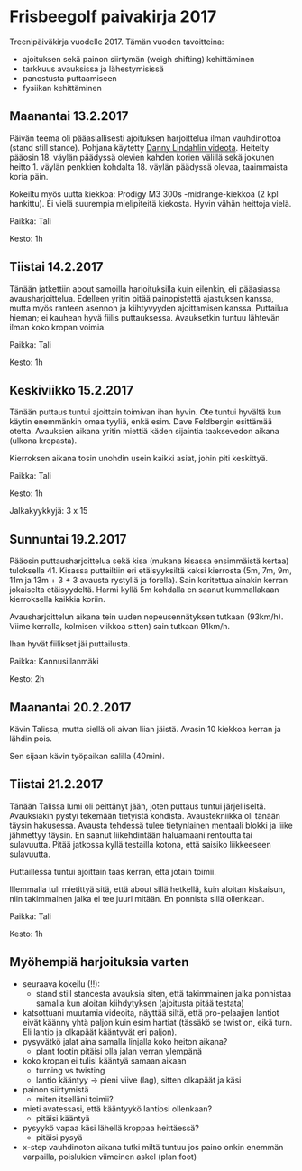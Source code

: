 # Frisbeegolf paivakirja 2017

Treenipäiväkirja vuodelle 2017. Tämän vuoden tavoitteina:

- ajoituksen sekä painon siirtymän (weigh shifting) kehittäminen
- tarkkuus avauksissa ja lähestymisissä
- panostusta puttaamiseen
- fysiikan kehittäminen

## Maanantai 13.2.2017

Päivän teema oli pääasiallisesti ajoituksen harjoittelua ilman vauhdinottoa (stand still stance). Pohjana käytetty [Danny Lindahlin videota](https://www.youtube.com/watch?v=VUcp03O7XMY "How to fix upper body timing!"). Heitelty pääosin 18. väylän päädyssä olevien kahden korien välillä sekä jokunen heitto 1. väylän penkkien kohdalta 18. väylän päädyssä olevaa, taaimmaista koria päin.

Kokeiltu myös uutta kiekkoa: Prodigy M3 300s -midrange-kiekkoa (2 kpl hankittu). Ei vielä suurempia mielipiteitä kiekosta. Hyvin vähän heittoja vielä.

Paikka: Tali

Kesto: 1h

## Tiistai 14.2.2017

Tänään jatkettiin about samoilla harjoituksilla kuin eilenkin, eli pääasiassa avausharjoittelua. Edelleen yritin pitää painopistettä ajastuksen kanssa, mutta myös ranteen asennon ja kiihtyvyyden ajoittamisen kanssa. Puttailua hieman; ei kauhean hyvä fiilis puttauksessa. Avauksetkin tuntuu lähtevän ilman koko kropan voimia.

Paikka: Tali

Kesto: 1h


## Keskiviikko 15.2.2017

Tänään puttaus tuntui ajoittain toimivan ihan hyvin. Ote tuntui hyvältä kun käytin enemmänkin omaa tyyliä, enkä esim. Dave Feldbergin esittämää otetta. Avauksien aikana yritin miettiä käden sijaintia taaksevedon aikana (ulkona kropasta).

Kierroksen aikana tosin unohdin usein kaikki asiat, johin piti keskittyä.

Paikka: Tali

Kesto: 1h

Jalkakyykkyjä: 3 x 15


## Sunnuntai 19.2.2017

Pääosin puttausharjoittelua sekä kisa (mukana kisassa ensimmäistä kertaa) tuloksella 41. Kisassa puttailtiin eri etäisyyksiltä kaksi kierrosta (5m, 7m, 9m, 11m ja 13m + 3 + 3 avausta rystyllä ja forella). Sain koritettua ainakin kerran jokaiselta etäisyydeltä. Harmi kyllä 5m kohdalla en saanut kummallakaan kierroksella kaikkia koriin.

Avausharjoittelun aikana tein uuden nopeusennätyksen tutkaan (93km/h). Viime kerralla, kolmisen viikkoa sitten) sain tutkaan 91km/h.

Ihan hyvät fiilikset jäi puttailusta. 

Paikka: Kannusillanmäki

Kesto: 2h


## Maanantai 20.2.2017

Kävin Talissa, mutta siellä oli aivan liian jäistä. Avasin 10 kiekkoa kerran ja lähdin pois.

Sen sijaan kävin työpaikan salilla (40min).


## Tiistai 21.2.2017

Tänään Talissa lumi oli peittänyt jään, joten puttaus tuntui järjelliseltä. Avauksiakin pystyi tekemään tietyistä kohdista. Avaustekniikka oli tänään täysin hakusessa. Avausta tehdessä tulee tietynlainen mentaali blokki ja liike jähmettyy täysin. En saanut liikehdintään haluamaani rentoutta tai sulavuutta. Pitää jatkossa kyllä testailla kotona, että saisiko liikkeeseen sulavuutta.

Puttaillessa tuntui ajoittain taas kerran, että jotain toimii.

Illemmalla tuli mietittyä sitä, että about sillä hetkellä, kuin aloitan kiskaisun, niin takimmainen jalka ei tee juuri mitään. En ponnista sillä ollenkaan. 

Paikka: Tali

Kesto: 1h

## Myöhempiä harjoituksia varten

- seuraava kokeilu (!!):
  - stand still stancesta avauksia siten, että takimmainen jalka ponnistaa samalla kun aloitan kiihdytyksen (ajoitusta pitää testata)
- katsottuani muutamia videoita, näyttää siltä, että pro-pelaajien lantiot eivät käänny yhtä paljon kuin esim hartiat (tässäkö se twist on, eikä turn. Eli lantio ja olkapäät kääntyvät eri paljon). 
- pysyvätkö jalat aina samalla linjalla koko heiton aikana?
  - plant footin pitäisi olla jalan verran ylempänä
- koko kropan ei tulisi kääntyä samaan aikaan
  - turning vs twisting
  - lantio kääntyy -> pieni viive (lag), sitten olkapäät ja käsi
- painon siirtymistä
  - miten itselläni toimii?
- mieti avatessasi, että kääntyykö lantiosi ollenkaan?
  - pitäisi kääntyä
- pysyykö vapaa käsi lähellä kroppaa heittäessä?
  - pitäisi pysyä
- x-step vauhdinoton aikana tutki miltä tuntuu jos paino onkin enemmän varpailla, poislukien viimeinen askel (plan foot)
